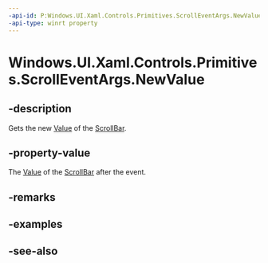 ```yaml
---
-api-id: P:Windows.UI.Xaml.Controls.Primitives.ScrollEventArgs.NewValue
-api-type: winrt property
---
```


<!-- Property syntax
public double NewValue { get; }
-->

# Windows.UI.Xaml.Controls.Primitives.ScrollEventArgs.NewValue

## -description
Gets the new [Value](rangebase_value.md) of the [ScrollBar](scrollbar.md).



## -property-value
The [Value](rangebase_value.md) of the [ScrollBar](scrollbar.md) after the event.

## -remarks

## -examples

## -see-also

